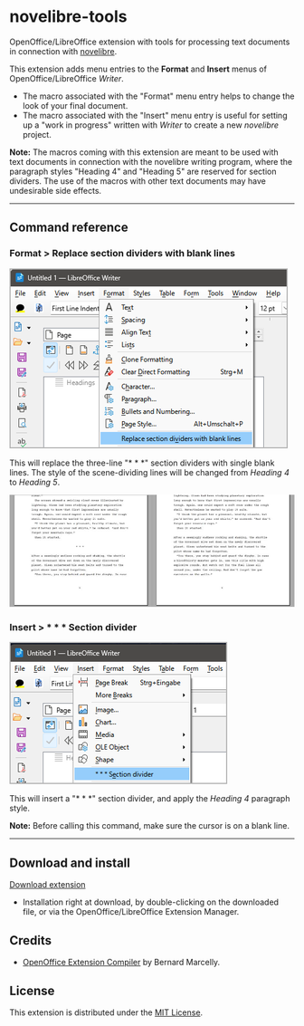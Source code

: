 # novelibre-tools

OpenOffice/LibreOffice extension with tools for processing text documents in connection with 
[novelibre](https://github.com/peter88213/novelibre).


This extension adds menu entries to the **Format** and **Insert** menus of OpenOffice/LibreOffice *Writer*.

- The macro associated with the "Format" menu entry helps to change the look of your final document.
- The macro associated with the "Insert" menu entry is useful for setting up a "work in progress" 
  written with *Writer* to create a new *novelibre* project.


**Note:** The macros coming with this extension are meant to be used with text documents 
in connection with the novelibre writing program, where the paragraph styles 
"Heading 4" and "Heading 5" are reserved for section dividers.
The use of the macros with other text documents may have undesirable side effects.

---

## Command reference


### Format > Replace section dividers with blank lines


![Screenshot](docs/Screenshots/format_menu01.png)

This will replace the three-line "* * *" section dividers
with single blank lines. The style of the scene-dividing
lines will be changed from  _Heading 4_  to  _Heading 5_.

![Screenshot](docs/Screenshots/section_divider01.jpg)


### Insert > \* \* \* Section divider

![Screenshot](docs/Screenshots/insert_menu01.png)

This will insert a "\* \* \*" section divider, and 
apply the _Heading 4_ paragraph style. 

**Note:** Before calling this command, 
make sure the cursor is on a blank line.


---

## Download and install

[Download extension](https://raw.githubusercontent.com/peter88213/novelibre-tools/main/dist/novelibre-tools-0.2.0.oxt)

* Installation right at download, by double-clicking on the downloaded file, or via the OpenOffice/LibreOffice Extension Manager.


## Credits

- [OpenOffice Extension Compiler](https://wiki.openoffice.org/wiki/Extensions_Packager#Extension_Compiler) by Bernard Marcelly.

## License

This extension is distributed under the [MIT License](http://www.opensource.org/licenses/mit-license.php).
